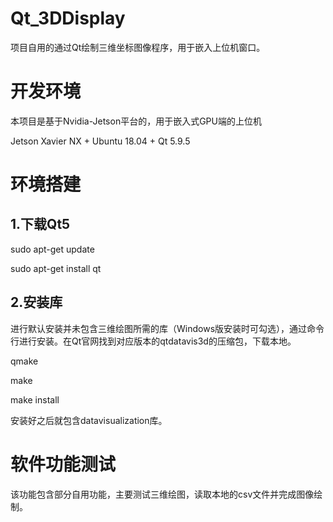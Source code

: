 # Qt_3DDisplay
项目自用的通过Qt绘制三维坐标图像程序，用于嵌入上位机窗口。

# 开发环境
本项目是基于Nvidia-Jetson平台的，用于嵌入式GPU端的上位机

Jetson Xavier NX + Ubuntu 18.04 + Qt 5.9.5

# 环境搭建
## 1.下载Qt5
sudo apt-get update

sudo apt-get install qt

## 2.安装库
进行默认安装并未包含三维绘图所需的库（Windows版安装时可勾选），通过命令行进行安装。在Qt官网找到对应版本的qtdatavis3d的压缩包，下载本地。

qmake

make

make install

安装好之后就包含datavisualization库。

# 软件功能测试
该功能包含部分自用功能，主要测试三维绘图，读取本地的csv文件并完成图像绘制。
